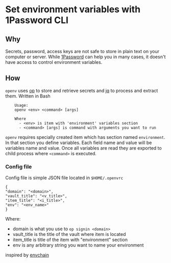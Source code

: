 # Set environment variables with 1Password CLI

## Why

Secrets, password, access keys are not safe to store in plain text on your computer or server. While [1Password](https://1password.com) can help you in many cases, it doesn't have access to control environment variables.

## How

`openv` uses [op](https://support.1password.com/command-line/) to store and retrieve secrets and [jq](https://stedolan.github.io/jq/) to process and extract them. Written in Bash

```
    Usage:
    openv <env> <command> [args]

    Where
      - <env> is item with 'environment' variables section
      - <command> [args] is command with arguments you want to run
```

`openv` requires specially created item which has section named `environment`. In that section you define variables. Each field name and value will be variables name and value. Once all variables are read they are exported to child process where `<command>` is executed.

### Config file

Config file is simple JSON file located in `$HOME/.openvrc`

```
{
"domain": "<domain>",
"vault_title": "<v_title>",
"item_title": "<i_title>",
"env": "<env_name>"
}
```

Where:

- domain is what you use to `op signin <domain>`
- vault_title is the title of the vault where item is located
- item_title is title of the item with "environment" section
- env is any arbitrary string you want to name your environment

inspired by [envchain](https://github.com/sorah/envchain)
